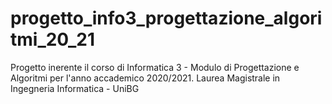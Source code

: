 # progetto_info3_progettazione_algoritmi_20_21
Progetto inerente il corso di Informatica 3 - Modulo di Progettazione e Algoritmi per l'anno accademico 2020/2021.
Laurea Magistrale in Ingegneria Informatica - UniBG
